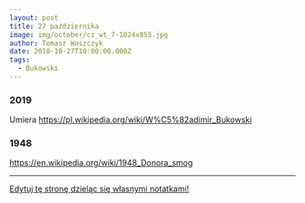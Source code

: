 ```yaml
---
layout: post
title: 27 października
image: img/october/cz_wt_7-1024x855.jpg
author: Tomasz Waszczyk
date: 2018-10-27T10:00:00.000Z
tags:
  - Bukowski
---
```


### 2019

Umiera https://pl.wikipedia.org/wiki/W%C5%82adimir_Bukowski

### 1948

https://en.wikipedia.org/wiki/1948_Donora_smog

---

<a href="https://github.com/TomaszWaszczyk/historia.waszczyk.com/edit/master/src/content/october-27.md" target="_blank">Edytuj tę stronę dzieląc się własnymi notatkami!</a>
